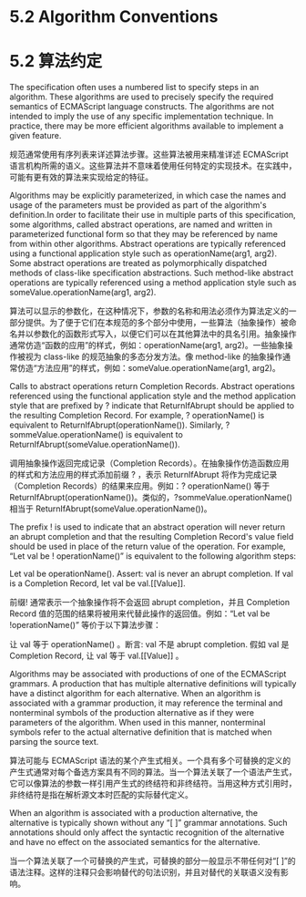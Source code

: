 # 5.2 Algorithm Conventions

# 5.2 算法约定

The specification often uses a numbered list to specify steps in an algorithm. These algorithms are used to precisely specify the required semantics of ECMAScript language constructs. The algorithms are not intended to imply the use of any specific implementation technique. In practice, there may be more efficient algorithms available to implement a given feature.

规范通常使用有序列表来详述算法步骤。这些算法被用来精准详述 ECMAScript 语言机构所需的语义。这些算法并不意味着使用任何特定的实现技术。在实践中，可能有更有效的算法来实现给定的特征。

Algorithms may be explicitly parameterized, in which case the names and usage of the parameters must be provided as part of the algorithm's definition.In order to facilitate their use in multiple parts of this specification, some algorithms, called abstract operations, are named and written in parameterized functional form so that they may be referenced by name from within other algorithms. Abstract operations are typically referenced using a functional application style such as operationName(arg1, arg2). Some abstract operations are treated as polymorphically dispatched methods of class-like specification abstractions. Such method-like abstract operations are typically referenced using a method application style such as someValue.operationName(arg1, arg2).

算法可以显示的参数化，在这种情况下，参数的名称和用法必须作为算法定义的一部分提供。为了便于它们在本规范的多个部分中使用，一些算法（抽象操作）被命名并以参数化的函数形式写入，以便它们可以在其他算法中的具名引用。抽象操作通常仿造“函数的应用”的样式，例如：operationName(arg1, arg2)。一些抽象操作被视为 class-like 的规范抽象的多态分发方法。像 method-like 的抽象操作通常仿造“方法应用”的样式，例如：someValue.operationName(arg1, arg2)。

Calls to abstract operations return Completion Records. Abstract operations referenced using the functional application style and the method application style that are prefixed by ? indicate that ReturnIfAbrupt should be applied to the resulting Completion Record. For example, ? operationName() is equivalent to ReturnIfAbrupt(operationName()). Similarly, ?sommeValue.operationName() is equivalent to ReturnIfAbrupt(someValue.operationName()).

调用抽象操作返回完成记录（Completion Records）。在抽象操作仿造函数应用的样式和方法应用的样式添加前缀 ? ，表示 ReturnIfAbrupt 将作为完成记录（Completion Records）的结果来应用。例如：? operationName() 等于 ReturnIfAbrupt(operationName())。类似的，?sommeValue.operationName() 相当于 ReturnIfAbrupt(someValue.operationName())。

The prefix ! is used to indicate that an abstract operation will never return an abrupt completion and that the resulting Completion Record's value field should be used in place of the return value of the operation. For example, “Let val be ! operationName()” is equivalent to the following algorithm steps:

Let val be operationName().
Assert: val is never an abrupt completion.
If val is a Completion Record, let val be val.[[Value]].

前缀! 通常表示一个抽象操作将不会返回 abrupt completion，并且 Completion Record 值的范围的结果将被用来代替此操作的返回值。例如：“Let val be !operationName()” 等价于以下算法步骤：

让 val 等于 operationName() 。断言: val 不是 abrupt completion.
假如 val 是 Completion Record, 让 val 等于 val.[[Value]] 。

Algorithms may be associated with productions of one of the ECMAScript grammars. A production that has multiple alternative definitions will typically have a distinct algorithm for each alternative. When an algorithm is associated with a grammar production, it may reference the terminal and nonterminal symbols of the production alternative as if they were parameters of the algorithm. When used in this manner, nonterminal symbols refer to the actual alternative definition that is matched when parsing the source text.

算法可能与 ECMAScript 语法的某个产生式相关。一个具有多个可替换的定义的产生式通常对每个备选方案具有不同的算法。当一个算法关联了一个语法产生式，它可以像算法的参数一样引用产生式的终结符和非终结符。当用这种方式引用时，非终结符是指在解析源文本时匹配的实际替代定义。

When an algorithm is associated with a production alternative, the alternative is typically shown without any “[ ]” grammar annotations. Such annotations should only affect the syntactic recognition of the alternative and have no effect on the associated semantics for the alternative.

当一个算法关联了一个可替换的产生式，可替换的部分一般显示不带任何对“[ ]”的语法注释。这样的注释只会影响替代的句法识别，并且对替代的关联语义没有影响。
